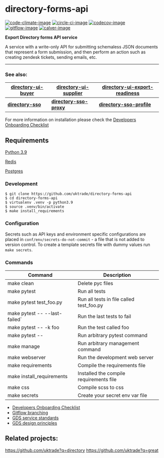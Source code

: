 # directory-forms-api

[![code-climate-image]][code-climate]
[![circle-ci-image]][circle-ci]
[![codecov-image]][codecov]
[![gitflow-image]][gitflow]
[![calver-image]][calver]

**Export Directory forms API service**

A service with a write-only API for submitting schemaless JSON documents that represent a form submission, and then perform an action such as creating zendesk tickets, sending emails, etc.

---

### See also:

| [directory-ui-buyer](https://github.com/uktrade/directory-ui-buyer) | [directory-ui-supplier](https://github.com/uktrade/directory-ui-supplier) | [directory-ui-export-readiness](https://github.com/uktrade/directory-ui-export-readiness) |
| ------------------------------------------------------------------- | ------------------------------------------------------------------------- | ----------------------------------------------------------------------------------------- |
| **[directory-sso](https://github.com/uktrade/directory-sso)**       | **[directory-sso-proxy](https://github.com/uktrade/directory-sso-proxy)** | **[directory-sso-profile](https://github.com/uktrade/directory-sso-profile)**             |  |

For more information on installation please check the [Developers Onboarding Checklist](https://uktrade.atlassian.net/wiki/spaces/ED/pages/32243946/Developers+onboarding+checklist)

## Requirements

[Python 3.9](https://www.python.org/downloads/release/python-395/)

[Redis](https://redis.io/)

[Postgres](https://www.postgresql.org/)

### Development

    $ git clone https://github.com/uktrade/directory-forms-api
    $ cd directory-forms-api
    $ virtualenv .venv -p python3.9
    $ source .venv/bin/activate
    $ make install_requirements

### Configuration

Secrets such as API keys and environment specific configurations are placed in `conf/env/secrets-do-not-commit` - a file that is not added to version control. To create a template secrets file with dummy values run `make secrets`.

### Commands

| Command                                                    | Description                              |
| ---------------------------------------------------------- | ---------------------------------------- |
| make clean                                                 | Delete pyc files                         |
| make pytest                                                | Run all tests                            |
| make pytest test_foo.py                                    | Run all tests in file called test_foo.py |
| make pytest -- --last-failed` | Run the last tests to fail |
| make pytest -- -k foo                                      | Run the test called foo                  |
| make pytest -- <foo>                                       | Run arbitrary pytest command             |
| make manage <foo>                                          | Run arbitrary management command         |
| make webserver                                             | Run the development web server           |
| make requirements                                          | Compile the requirements file            |
| make install_requirements                                  | Installed the compile requirements file  |
| make css                                                   | Compile scss to css                      |
| make secrets                                               | Create your secret env var file          |

- [Developers Onboarding Checklist](https://uktrade.atlassian.net/wiki/spaces/ED/pages/32243946/Developers+onboarding+checklist)
- [Gitflow branching](https://uktrade.atlassian.net/wiki/spaces/ED/pages/737182153/Gitflow+and+releases)
- [GDS service standards](https://www.gov.uk/service-manual/service-standard)
- [GDS design principles](https://www.gov.uk/design-principles)

## Related projects:

https://github.com/uktrade?q=directory
https://github.com/uktrade?q=great

[code-climate-image]: https://codeclimate.com/github/uktrade/directory-forms-api/badges/issue_count.svg
[code-climate]: https://codeclimate.com/github/uktrade/directory-forms-api
[circle-ci-image]: https://circleci.com/gh/uktrade/directory-forms-api/tree/master.svg?style=svg
[circle-ci]: https://circleci.com/gh/uktrade/directory-forms-api/tree/master
[codecov-image]: https://codecov.io/gh/uktrade/directory-forms-api/branch/master/graph/badge.svg
[codecov]: https://codecov.io/gh/uktrade/directory-forms-api
[gitflow-image]: https://img.shields.io/badge/Branching%20strategy-gitflow-5FBB1C.svg
[gitflow]: https://www.atlassian.com/git/tutorials/comparing-workflows/gitflow-workflow
[calver-image]: https://img.shields.io/badge/Versioning%20strategy-CalVer-5FBB1C.svg
[calver]: https://calver.org
